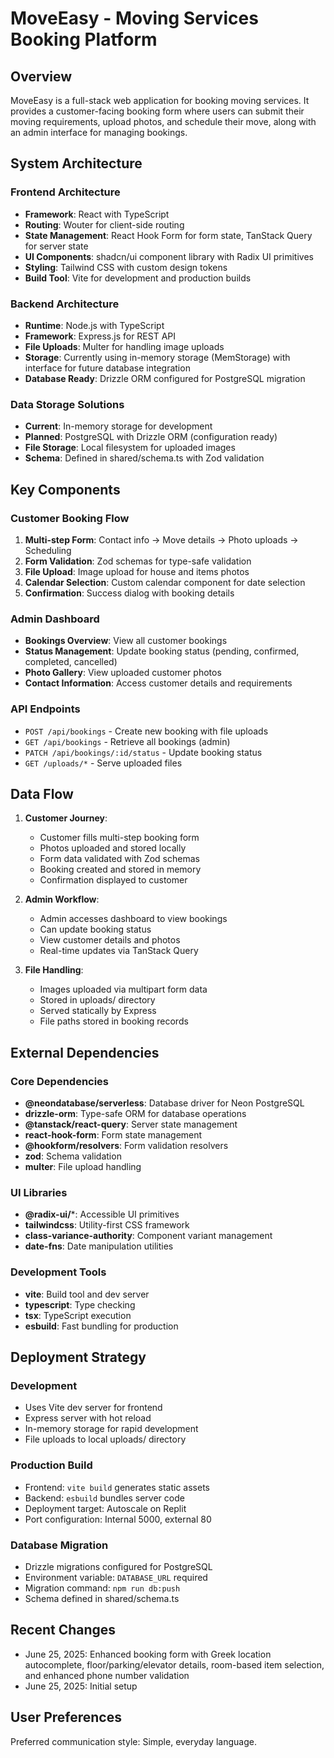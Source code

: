 # MoveEasy - Moving Services Booking Platform

## Overview

MoveEasy is a full-stack web application for booking moving services. It provides a customer-facing booking form where users can submit their moving requirements, upload photos, and schedule their move, along with an admin interface for managing bookings.

## System Architecture

### Frontend Architecture
- **Framework**: React with TypeScript
- **Routing**: Wouter for client-side routing
- **State Management**: React Hook Form for form state, TanStack Query for server state
- **UI Components**: shadcn/ui component library with Radix UI primitives
- **Styling**: Tailwind CSS with custom design tokens
- **Build Tool**: Vite for development and production builds

### Backend Architecture
- **Runtime**: Node.js with TypeScript
- **Framework**: Express.js for REST API
- **File Uploads**: Multer for handling image uploads
- **Storage**: Currently using in-memory storage (MemStorage) with interface for future database integration
- **Database Ready**: Drizzle ORM configured for PostgreSQL migration

### Data Storage Solutions
- **Current**: In-memory storage for development
- **Planned**: PostgreSQL with Drizzle ORM (configuration ready)
- **File Storage**: Local filesystem for uploaded images
- **Schema**: Defined in shared/schema.ts with Zod validation

## Key Components

### Customer Booking Flow
1. **Multi-step Form**: Contact info → Move details → Photo uploads → Scheduling
2. **Form Validation**: Zod schemas for type-safe validation
3. **File Upload**: Image upload for house and items photos
4. **Calendar Selection**: Custom calendar component for date selection
5. **Confirmation**: Success dialog with booking details

### Admin Dashboard
- **Bookings Overview**: View all customer bookings
- **Status Management**: Update booking status (pending, confirmed, completed, cancelled)
- **Photo Gallery**: View uploaded customer photos
- **Contact Information**: Access customer details and requirements

### API Endpoints
- `POST /api/bookings` - Create new booking with file uploads
- `GET /api/bookings` - Retrieve all bookings (admin)
- `PATCH /api/bookings/:id/status` - Update booking status
- `GET /uploads/*` - Serve uploaded files

## Data Flow

1. **Customer Journey**:
   - Customer fills multi-step booking form
   - Photos uploaded and stored locally
   - Form data validated with Zod schemas
   - Booking created and stored in memory
   - Confirmation displayed to customer

2. **Admin Workflow**:
   - Admin accesses dashboard to view bookings
   - Can update booking status
   - View customer details and photos
   - Real-time updates via TanStack Query

3. **File Handling**:
   - Images uploaded via multipart form data
   - Stored in uploads/ directory
   - Served statically by Express
   - File paths stored in booking records

## External Dependencies

### Core Dependencies
- **@neondatabase/serverless**: Database driver for Neon PostgreSQL
- **drizzle-orm**: Type-safe ORM for database operations
- **@tanstack/react-query**: Server state management
- **react-hook-form**: Form state management
- **@hookform/resolvers**: Form validation resolvers
- **zod**: Schema validation
- **multer**: File upload handling

### UI Libraries
- **@radix-ui/***: Accessible UI primitives
- **tailwindcss**: Utility-first CSS framework
- **class-variance-authority**: Component variant management
- **date-fns**: Date manipulation utilities

### Development Tools
- **vite**: Build tool and dev server
- **typescript**: Type checking
- **tsx**: TypeScript execution
- **esbuild**: Fast bundling for production

## Deployment Strategy

### Development
- Uses Vite dev server for frontend
- Express server with hot reload
- In-memory storage for rapid development
- File uploads to local uploads/ directory

### Production Build
- Frontend: `vite build` generates static assets
- Backend: `esbuild` bundles server code
- Deployment target: Autoscale on Replit
- Port configuration: Internal 5000, external 80

### Database Migration
- Drizzle migrations configured for PostgreSQL
- Environment variable: `DATABASE_URL` required
- Migration command: `npm run db:push`
- Schema defined in shared/schema.ts

## Recent Changes
- June 25, 2025: Enhanced booking form with Greek location autocomplete, floor/parking/elevator details, room-based item selection, and enhanced phone number validation
- June 25, 2025: Initial setup

## User Preferences

Preferred communication style: Simple, everyday language.